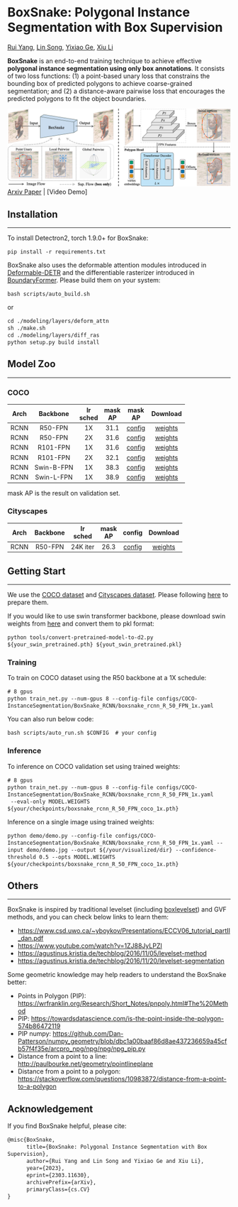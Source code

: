 # BoxSnake: Polygonal Instance Segmentation with Box Supervision
[Rui Yang](https://yangr116.github.io), [Lin Song](http://linsong.info), [Yixiao Ge](https://geyixiao.com), [Xiu Li](https://www.sigs.tsinghua.edu.cn/lx/main.htm)

**BoxSnake** is an end-to-end training technique to achieve effective **polygonal instance segmentation using only box annotations**. It consists of two loss functions: (1) a point-based unary loss that constrains the bounding box of predicted polygons to achieve coarse-grained segmentation; and (2) a distance-aware pairwise loss that encourages the predicted polygons to fit the object boundaries.

![Intro](assets/BoxSnake.png)
[Arxiv Paper](https://arxiv.org/pdf/2303.11630.pdf) | [Video Demo]

## Installation
---
To install Detectron2, torch 1.9.0+ for BoxSnake:
``` shell
pip install -r requirements.txt
```


BoxSnake also uses the deformable attention modules introduced in [Deformable-DETR](https://github.com/fundamentalvision/Deformable-DETR) and the differentiable rasterizer introduced in [BoundaryFormer](https://github.com/mlpc-ucsd/BoundaryFormer). Please build them on your system:
``` shell
bash scripts/auto_build.sh
```
or 
``` shell
cd ./modeling/layers/deform_attn
sh ./make.sh
cd ./modeling/layers/diff_ras
python setup.py build install
```

## Model Zoo
----

### COCO

| Arch |  Backbone  | lr<br>sched | mask <br>AP |mask <br>AP | Download |
|:----:|:----------:|:-----------:|:-----------:|:-----------:|:--------:|
| RCNN |   R50-FPN  |      1X     |     31.1    |     [config](https://github.com/Yangr116/BoxSnake/blob/master/configs/COCO-InstanceSegmentation/BoxSnake_RCNN/boxsnake_R_50_FPN_1x.yaml)    |  [weights](https://drive.google.com/file/d/1NTliyb8k7LWjIIaQJ8nRzide7A1eCGmc/view?usp=share_link) |
| RCNN |  R50-FPN  |      2X     |     31.6    |     [config](https://github.com/Yangr116/BoxSnake/blob/master/configs/COCO-InstanceSegmentation/BoxSnake_RCNN/boxsnake_R_50_FPN_2x.yaml)    |  [weights](https://drive.google.com/file/d/1ay1OSOMBSePEYsGNUfRmCDq4RvDJkXn2/view?usp=share_link) |
| RCNN |  R101-FPN  |      1X     |     31.6    |     [config](https://github.com/Yangr116/BoxSnake/blob/master/configs/COCO-InstanceSegmentation/BoxSnake_RCNN/boxsnake_R_101_FPN_1x.yaml)    |  [weights](https://drive.google.com/file/d/1Fx1OYaoSgoTb4b-xU7yRTIyg7VeC7FtO/view?usp=share_link) |
| RCNN |  R101-FPN  |      2X     |     32.1    |     [config](https://github.com/Yangr116/BoxSnake/blob/master/configs/COCO-InstanceSegmentation/BoxSnake_RCNN/boxsnake_R_101_FPN_2x.yaml)    |  [weights](https://drive.google.com/file/d/19jQaUHzZvzkL8DGcRpJ7RrXK08PleT0H/view?usp=share_link) |
| RCNN | Swin-B-FPN |      1X     |     38.3    |     [config](https://github.com/Yangr116/BoxSnake/blob/master/configs/COCO-InstanceSegmentation/BoxSnake_RCNN/boxsnake_swin_b_FPN_1x.yaml)    |  [weights](https://drive.google.com/file/d/1tg4PbDSe2oJmtosefLbngPiukhYEnFhM/view?usp=share_link) |
| RCNN | Swin-L-FPN |      1X     |     38.9    |     [config]()    |  [weights](https://github.com/Yangr116/BoxSnake/blob/master/configs/COCO-InstanceSegmentation/BoxSnake_RCNN/boxsnake_swin_l_FPN_1x.yaml) |

mask AP is the result on validation set.

### Cityscapes

| Arch | Backbone | lr<br>sched | mask <br>AP | config | Download |
|:----:|:--------:|:-----------:|:-----------:|:-----------:|:--------:|
| RCNN |  R50-FPN |   24K iter  |     26.3    |     [config](https://github.com/Yangr116/BoxSnake/blob/master/configs/Cityscapes-InstanceSegmentation/BoxSnake/boxsnake_rcnn_R_50_FPN_24K.yaml)    |  [weights](https://drive.google.com/file/d/1_5IBS9PUTlakk-KGuSnDkAa9zcDk9xdj/view?usp=share_link) |


## Getting Start
----
We use the [COCO dataset](https://cocodataset.org/#home) and [Cityscapes dataset](https://www.cityscapes-dataset.com). Please following [here](https://github.com/Yangr116/BoxSnake/blob/master/datasets/README.md) to prepare them.

If you would like to use swin transformer backbone, please download swin weights from [here](https://github.com/microsoft/Swin-Transformer) and convert them to pkl format:
```
python tools/convert-pretrained-model-to-d2.py ${your_swin_pretrained.pth} ${yout_swin_pretrained.pkl}
``` 

### Training
To train on COCO dataset using the R50 backbone at a 1X schedule:
```shell
# 8 gpus
python train_net.py --num-gpus 8 --config-file configs/COCO-InstanceSegmentation/BoxSnake_RCNN/boxsnake_rcnn_R_50_FPN_1x.yaml
```

You can also run below code:
```
bash scripts/auto_run.sh $CONFIG  # your config
```

### Inference
To inference on COCO validation set using trained weights:
```shell
# 8 gpus
python train_net.py --num-gpus 8 --config-file configs/COCO-InstanceSegmentation/BoxSnake_RCNN/boxsnake_rcnn_R_50_FPN_1x.yaml
 --eval-only MODEL.WEIGHTS ${your/checkpoints/boxsnake_rcnn_R_50_FPN_coco_1x.pth}
```
Inference on a single image using trained weights:
```shell
python demo/demo.py --config-file configs/COCO-InstanceSegmentation/BoxSnake_RCNN/boxsnake_rcnn_R_50_FPN_1x.yaml --input demo/demo.jpg --output ${/your/visualized/dir} --confidence-threshold 0.5 --opts MODEL.WEIGHTS ${your/checkpoints/boxsnake_rcnn_R_50_FPN_coco_1x.pth}
```

## Others
---

BoxSnake is inspired by traditional levelset (including [boxlevelset](https://github.com/LiWentomng/boxlevelset)) and GVF methods, and you can check below links to learn them:

- https://www.csd.uwo.ca/~yboykov/Presentations/ECCV06_tutorial_partII_dan.pdf
- https://www.youtube.com/watch?v=1ZJ88JyLPZI
- https://agustinus.kristia.de/techblog/2016/11/05/levelset-method
- https://agustinus.kristia.de/techblog/2016/11/20/levelset-segmentation  

Some geometric knowledge may help readers to understand the BoxSnake better:

- Points in Polygon (PIP): https://wrfranklin.org/Research/Short_Notes/pnpoly.html#The%20Method
- PIP: https://towardsdatascience.com/is-the-point-inside-the-polygon-574b86472119
- PIP numpy: https://github.com/Dan-Patterson/numpy_geometry/blob/dbc1a00baaf86d8ae437236659a45cfb57f4f35e/arcpro_npg/npg/npg/npg_pip.py
- Distance from a point to a line: http://paulbourke.net/geometry/pointlineplane
- Distance from a point to a polygon: https://stackoverflow.com/questions/10983872/distance-from-a-point-to-a-polygon


## Acknowledgement

If you find BoxSnake helpful, please cite:
```
@misc{BoxSnake,
      title={BoxSnake: Polygonal Instance Segmentation with Box Supervision}, 
      author={Rui Yang and Lin Song and Yixiao Ge and Xiu Li},
      year={2023},
      eprint={2303.11630},
      archivePrefix={arXiv},
      primaryClass={cs.CV}
}
```